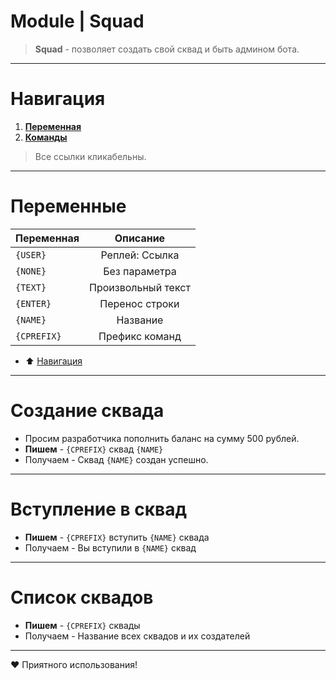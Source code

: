  # Module | Squad
>**Squad**  - позволяет создать свой сквад и быть админом бота.
___
# Навигация 
1. [**Переменная**](https://github.com/sssakurasss/sssakurasss/edit/main/README.md#%D0%BF%D0%B5%D1%80%D0%B5%D0%BC%D0%B5%D0%BD%D0%BD%D1%8B%D0%B5)
2. [**Команды**](https://github.com/sssakurasss/sssakurasss/edit/main/README.md#%D0%BA%D0%BE%D0%BC%D0%B0%D0%BD%D0%B4%D1%8B)
>Все ссылки кликабельны.
___
# Переменные

|  **Переменная**   | **Описание**  | 
| ------------- |:-------------:|
| ```{USER}``` | Реплей: Ссылка |
| ```{NONE}``` | Без параметра |
| ```{TEXT}``` | Произвольный текст |
| ```{ENTER}``` | Перенос строки |
| ```{NAME}``` | Название |
| ```{CPREFIX}``` | Префикс команд |
+ :arrow_up: [Навигация](https://github.com/sssakurasss/sssakurasss/edit/main/README.md#%D0%BF%D0%B5%D1%80%D0%B5%D0%BC%D0%B5%D0%BD%D0%BD%D1%8B%D0%B5)
___
# Создание сквада
+ Просим разработчика пополнить баланс на сумму 500 рублей.
+ **Пишем** - ```{CPREFIX}``` сквад ```{NAME}``` 
+ Получаем - Сквад ```{NAME}``` создан успешно.
___
# Вступление в сквад
+ **Пишем** - ```{CPREFIX}``` вступить ```{NAME}``` сквада
+ Получаем - Вы вступили в ```{NAME}``` сквад
___
# Список сквадов
+ **Пишем** - ```{CPREFIX}``` сквады
+ Получаем - Название всех сквадов и их создателей
___
:heart: Приятного использования!
